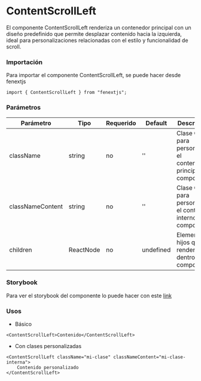 # ContentScrollLeft

El componente ContentScrollLeft renderiza un contenedor principal con un diseño predefinido que permite desplazar contenido hacia la izquierda, ideal para personalizaciones relacionadas con el estilo y funcionalidad de scroll.

### Importación

Para importar el componente ContentScrollLeft, se puede hacer desde fenextjs

```tsx copy
import { ContentScrollLeft } from "fenextjs";
```

### Parámetros

| Parámetro        | Tipo      | Requerido | Default   | Descripcion                                                         |
| ---------------- | --------- | --------- | --------- | ------------------------------------------------------------------- |
| className        | string    | no        | ''        | Clase CSS para personalizar el contenedor principal del componente. |
| classNameContent | string    | no        | ''        | Clase CSS para personalizar el contenido interno del componente.    |
| children         | ReactNode | no        | undefined | Elemento(s) hijos que se renderizarán dentro del componente.        |

### Storybook

Para ver el storybook del componente lo puede hacer con este [link](https://fenextjs-component-storybook.vercel.app/?path=/story/component-contentscrollleft--index)

### Usos

-   Básico

```tsx copy
<ContentScrollLeft>Contenido</ContentScrollLeft>
```

-   Con clases personalizadas

```tsx copy
<ContentScrollLeft className="mi-clase" classNameContent="mi-clase-interna">
    Contenido personalizado
</ContentScrollLeft>
```
